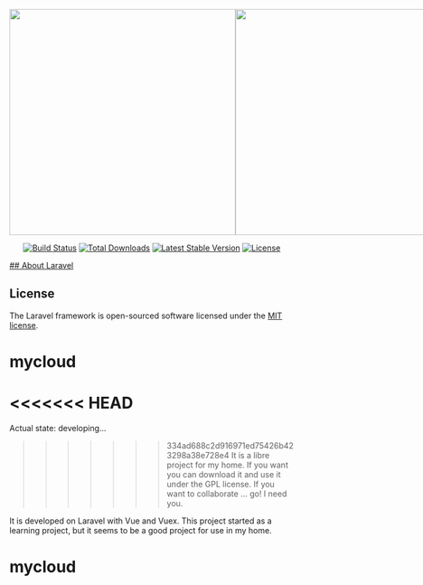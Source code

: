 <p align="center" style="display:flex;">
    <img src="https://res.cloudinary.com/dtfbvvkyp/image/upload/v1566331377/laravel-logolockup-cmyk-red.svg" width="400">
    <img src="https://files.readme.io/86176b7-vuejs.png" width="400">
</p>

<p align="center">
<a href="https://travis-ci.org/laravel/framework"><img src="https://travis-ci.org/laravel/framework.svg" alt="Build Status"></a>
<a href="https://packagist.org/packages/laravel/framework"><img src="https://poser.pugx.org/laravel/framework/d/total.svg" alt="Total Downloads"></a>
<a href="https://packagist.org/packages/laravel/framework"><img src="https://poser.pugx.org/laravel/framework/v/stable.svg" alt="Latest Stable Version"></a>
<a href="https://packagist.org/packages/laravel/framework"><img src="https://poser.pugx.org/laravel/framework/license.svg" alt="License"></a>
</p>

<a href="https://laravel.com/">## About Laravel</a>

## License

The Laravel framework is open-sourced software licensed under the [MIT license](https://opensource.org/licenses/MIT).
# mycloud
<<<<<<< HEAD
=======
Actual state: developing...

>>>>>>> 334ad688c2d916971ed75426b423298a38e728e4
It is a libre project for my home. If you want you can download it and use it under the GPL license.
If you want to collaborate ... go! I need you.

It is developed on Laravel with Vue and Vuex.
This project started as a learning project, but it seems to be a good project for use in my home.

# mycloud
